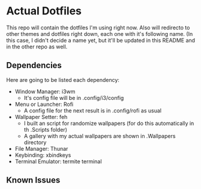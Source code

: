 # Actual Dotfiles

This repo will contain the dotfiles I'm using right now. Also will redirecto to other themes and dotfiles right down, each one with it's following name. (In this case, I didn't decide a name yet, but it'll be updated in this README and in the other repo as well.

## Dependencies

Here are going to be listed each dependency:

* Window Manager: i3wm
    * It's config file will be in .config/i3/config
* Menu or Launcher: Rofi
    * A config file for the next result is in .config/rofi as usual
* Wallpaper Setter: feh
    * I built an script for randomize wallpapers (for do this automatically in th .Scripts folder)
    * A gallery with my actual wallpapers are shown in .Wallpapers directory
* File Manager: Thunar
* Keybinding: xbindkeys
* Terminal Emulator: termite terminal

## Known Issues
